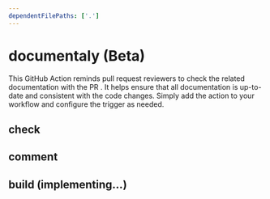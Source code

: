 ```yaml
---
dependentFilePaths: ['.']
---
```


# documentaly (Beta)

This GitHub Action reminds pull request reviewers to check the related documentation with the PR . It helps ensure that all documentation is up-to-date and consistent with the code changes. Simply add the action to your workflow and configure the trigger as needed.

## check


## comment


## build (implementing...)
